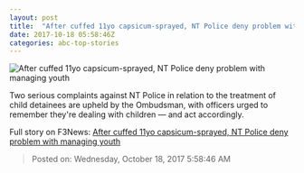 ```yaml
---
layout: post
title:  "After cuffed 11yo capsicum-sprayed, NT Police deny problem with managing youth"
date: 2017-10-18 05:58:46Z
categories: abc-top-stories
---
```


![After cuffed 11yo capsicum-sprayed, NT Police deny problem with managing youth](http://www.abc.net.au/news/image/7214092-1x1-700x700.jpg)

Two serious complaints against NT Police in relation to the treatment of child detainees are upheld by the Ombudsman, with officers urged to remember they're dealing with children — and act accordingly.


Full story on F3News: [After cuffed 11yo capsicum-sprayed, NT Police deny problem with managing youth](http://www.f3nws.com/n/2TgPJ)

> Posted on: Wednesday, October 18, 2017 5:58:46 AM
